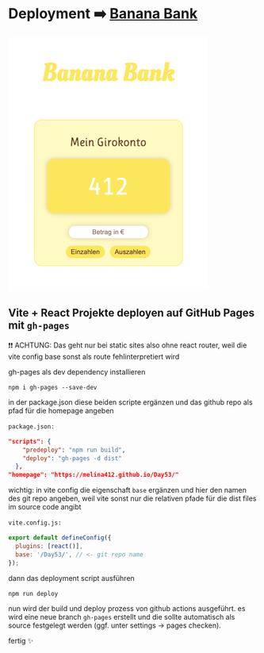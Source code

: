 # Deployment ➡️ [Banana Bank](https://melina412.github.io/Day53/)

![preview](/public/banana-bank-preview.png)

## Vite + React Projekte deployen auf GitHub Pages mit `gh-pages`

❗️❗️ ACHTUNG: Das geht nur bei static sites also ohne react router, weil die vite config base sonst als route fehlinterpretiert wird

gh-pages als dev dependency installieren

```
npm i gh-pages --save-dev
```

in der package.json diese beiden scripte ergänzen und das github repo als pfad für die homepage angeben

`package.json:`

```json
"scripts": {
    "predeploy": "npm run build",
    "deploy": "gh-pages -d dist"
  },
"homepage": "https://melina412.github.io/Day53/"
```

wichtig: in vite config die eigenschaft `base` ergänzen und hier den namen des git repo angeben, weil vite sonst nur die relativen pfade für die dist files im source code angibt

`vite.config.js:`

```js
export default defineConfig({
  plugins: [react()],
  base: '/Day53/', // <- git repo name
});
```

dann das deployment script ausführen

```
npm run deploy
```

nun wird der build und deploy prozess von github actions ausgeführt. es wird eine neue branch `gh-pages` erstellt und die sollte automatisch als source festgelegt werden (ggf. unter settings -> pages checken).

fertig ✨
